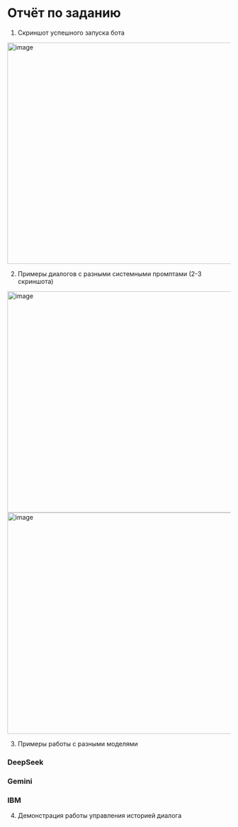 # Отчёт по заданию
1. Скриншот успешного запуска бота
<img width="700" height="500" alt="image" src="https://github.com/user-attachments/assets/1edf4071-29dd-4538-9ef3-acef0b254272" />

2. Примеры диалогов с разными системными промптами (2-3 скриншота)
<img width="700" height="500" alt="image" src="https://github.com/user-attachments/assets/3b04f32f-bd75-4a0a-bb98-fb22cdaf2a7e" />
<img width="700" height="500" alt="image" src="https://github.com/user-attachments/assets/9926fc0a-b337-461c-8425-e2722f9dbf6c" />

3.  Примеры работы с разными моделями
### DeepSeek

### Gemini

### IBM

4.  Демонстрация работы управления историей диалога

